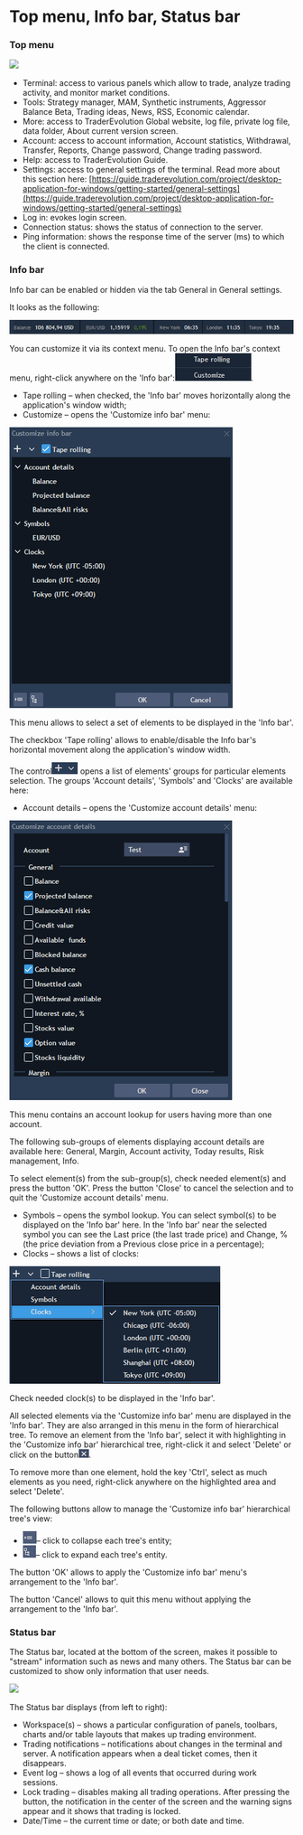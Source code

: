 # Top menu, Info bar, Status bar

### **Top** **menu**

![](../../../.gitbook/assets/top-menyu.png)

* Terminal: access to various panels which allow to trade, analyze trading activity, and monitor market conditions.
* Tools: Strategy manager, MAM, Synthetic instruments, Aggressor Balance Beta, Trading ideas, News, RSS, Economic calendar.
* More: access to TraderEvolution Global website, log file, private log file, data folder, About current version screen.
* Account: access to account information, Account statistics, Withdrawal, Transfer, Reports, Change password, Change trading password.
* Help: access to TraderEvolution Guide.
* Settings: access to general settings of the terminal. Read more about this section here: [https://guide.traderevolution.com/project/desktop-application-for-windows/getting-started/general-settings](https://guide.traderevolution.com/project/desktop-application-for-windows/getting-started/general-settings)
* Log in: evokes login screen.
* Connection status: shows the status of connection to the server.
* Ping information: shows the response time of the server \(ms\) to which the client is connected.

### **Info bar**

Info bar can be enabled or hidden via the tab General in General settings.

It looks as the following:

![](../../../.gitbook/assets/1%20%2839%29.png)


You can customize it via its context menu. To open the Info bar's context menu, right-click anywhere on the 'Info bar':![](../../../.gitbook/assets/2%20%2827%29.png).

* Tape rolling – when checked, the 'Info bar' moves horizontally along the application's window width;
* Customize – opens the 'Customize info bar' menu:

![](../../../.gitbook/assets/3%20%288%29.png)


This menu allows to select a set of elements to be displayed in the 'Info bar'.

The checkbox 'Tape rolling' allows to enable/disable the Info bar's horizontal movement along the application's window width. 

The control![](../../../.gitbook/assets/4%20%2841%29.png)
opens a list of elements' groups for particular elements selection. The groups 'Account details', 'Symbols' and 'Clocks' are available here:

* Account details – opens the 'Customize account details' menu:

![](../../../.gitbook/assets/5%20%286%29.png)


This menu contains an account lookup for users having more than one account.

The following sub-groups of elements displaying account details are available here: General, Margin, Account activity, Today results, Risk management, Info.

To select element\(s\) from the sub-group\(s\), check needed element\(s\) and press the button 'OK'. Press the button 'Close' to cancel the selection and to quit the 'Customize account details' menu.

* Symbols – 
  opens the symbol lookup. You can select symbol\(s\) to be displayed on the 'Info bar' here. In the 'Info bar' near the selected symbol you can see the Last price \(the last trade price\) and Change, % \(the price deviation from a Previous close price in a percentage\);
*  Clocks – shows a list of clocks:

![](../../../.gitbook/assets/6%20%2826%29.png)


Check needed clock\(s\) to be displayed in the 'Info bar'.

All selected elements via the 'Customize info bar' menu are displayed in the 'Info bar'. They are also arranged in this menu in the form of hierarchical tree. To remove an element from the 'Info bar', select it with highlighting in the 'Customize info bar' hierarchical tree, right-click it and select 'Delete' or click on the button![](../../../.gitbook/assets/7%20%286%29.png).

To remove more than one element, hold the key 'Ctrl', select as much elements as you need, right-click anywhere on the highlighted area and select 'Delete'.  
  
The following buttons allow to manage the 'Customize info bar' hierarchical tree's view:

* ![](../../../.gitbook/assets/8%20%2820%29.png)– click to collapse each tree's entity;
* ![](../../../.gitbook/assets/9%20%2811%29.png)– click to expand each tree's entity.


The button 'OK' allows to apply the 'Customize info bar' menu's arrangement to the 'Info bar'.

The button 'Cancel' allows to quit this menu without applying the arrangement to the 'Info bar'.

### **Status bar**

The Status bar, located at the bottom of the screen, makes it possible to "stream" information such as news and many others. The Status bar can be customized to show only information that user needs.

![](../../../.gitbook/assets/status-bar.png)

The Status bar displays \(from left to right\):

* Workspace\(s\) – shows a particular configuration of panels, toolbars, charts and/or table layouts that makes up trading environment.
* Trading notifications – notifications about changes in the terminal and server. A notification appears when a deal ticket comes, then it disappears.
* Event log – shows a log of all events that occurred during work sessions.
* Lock trading – disables making all trading operations. After pressing the button, the notification in the center of the screen and the warning signs appear and it shows that trading is locked.
* Date/Time – the current time or date; or both date and time.

